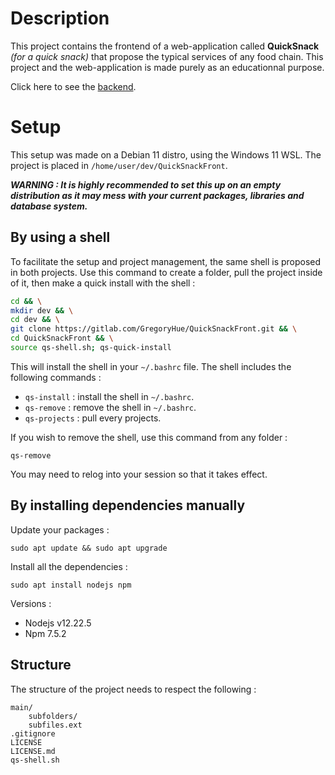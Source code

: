# Description

This project contains the frontend of a web-application called **QuickSnack** *(for a quick snack)* that propose the typical services of any food chain. This project and the web-application is made purely as an educationnal purpose.

Click here to see the [backend](https://gitlab.com/GregoryHue/QuickSnackBack).

# Setup

This setup was made on a Debian 11 distro, using the Windows 11 WSL. The project is placed in `/home/user/dev/QuickSnackFront`.

***WARNING : It is highly recommended to set this up on an empty distribution as it may mess with your current packages, libraries and database system.***

## By using a shell 

To facilitate the setup and project management, the same shell is proposed in both projects. Use this command to create a folder, pull the project inside of it, then make a quick install with the shell :

```bash
cd && \
mkdir dev && \
cd dev && \
git clone https://gitlab.com/GregoryHue/QuickSnackFront.git && \
cd QuickSnackFront && \
source qs-shell.sh; qs-quick-install
```

This will install the shell in your `~/.bashrc` file. The shell includes the following commands :

* `qs-install` : install the shell in `~/.bashrc`.
* `qs-remove` : remove the shell in `~/.bashrc`.
* `qs-projects` : pull every projects.

If you wish to remove the shell, use this command from any folder :

```
qs-remove
```

You may need to relog into your session so that it takes effect.

## By installing dependencies manually

Update your packages :

```
sudo apt update && sudo apt upgrade
```

Install all the dependencies :

```
sudo apt install nodejs npm 
```

Versions :
* Nodejs v12.22.5
* Npm 7.5.2

## Structure

The structure of the project needs to respect the following :

```
main/
    subfolders/
    subfiles.ext
.gitignore
LICENSE
LICENSE.md
qs-shell.sh
```
